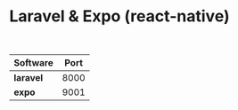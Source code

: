 # Laravel & Expo (react-native)

<br />

| Software    | Port |
| ----------- | ---- |
| **laravel** | 8000 |
| **expo**    | 9001 |

<br />
